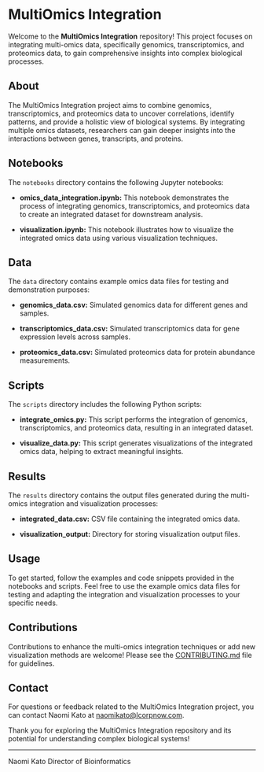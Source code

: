 # MultiOmics Integration

Welcome to the **MultiOmics Integration** repository! This project focuses on integrating multi-omics data, specifically genomics, transcriptomics, and proteomics data, to gain comprehensive insights into complex biological processes.

## About

The MultiOmics Integration project aims to combine genomics, transcriptomics, and proteomics data to uncover correlations, identify patterns, and provide a holistic view of biological systems. By integrating multiple omics datasets, researchers can gain deeper insights into the interactions between genes, transcripts, and proteins.

## Notebooks

The `notebooks` directory contains the following Jupyter notebooks:

- **omics_data_integration.ipynb:** This notebook demonstrates the process of integrating genomics, transcriptomics, and proteomics data to create an integrated dataset for downstream analysis.

- **visualization.ipynb:** This notebook illustrates how to visualize the integrated omics data using various visualization techniques.

## Data

The `data` directory contains example omics data files for testing and demonstration purposes:

- **genomics_data.csv:** Simulated genomics data for different genes and samples.

- **transcriptomics_data.csv:** Simulated transcriptomics data for gene expression levels across samples.

- **proteomics_data.csv:** Simulated proteomics data for protein abundance measurements.

## Scripts

The `scripts` directory includes the following Python scripts:

- **integrate_omics.py:** This script performs the integration of genomics, transcriptomics, and proteomics data, resulting in an integrated dataset.

- **visualize_data.py:** This script generates visualizations of the integrated omics data, helping to extract meaningful insights.

## Results

The `results` directory contains the output files generated during the multi-omics integration and visualization processes:

- **integrated_data.csv:** CSV file containing the integrated omics data.

- **visualization_output:** Directory for storing visualization output files.

## Usage

To get started, follow the examples and code snippets provided in the notebooks and scripts. Feel free to use the example omics data files for testing and adapting the integration and visualization processes to your specific needs.

## Contributions

Contributions to enhance the multi-omics integration techniques or add new visualization methods are welcome! Please see the [CONTRIBUTING.md](CONTRIBUTING.md) file for guidelines.

## Contact

For questions or feedback related to the MultiOmics Integration project, you can contact Naomi Kato at [naomikato@lcorpnow.com](mailto:naomikato@lcorpnow.com).

Thank you for exploring the MultiOmics Integration repository and its potential for understanding complex biological systems!

---
Naomi Kato
Director of Bioinformatics

